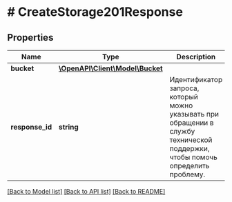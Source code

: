 # # CreateStorage201Response

## Properties

Name | Type | Description | Notes
------------ | ------------- | ------------- | -------------
**bucket** | [**\OpenAPI\Client\Model\Bucket**](Bucket.md) |  |
**response_id** | **string** | Идентификатор запроса, который можно указывать при обращении в службу технической поддержки, чтобы помочь определить проблему. |

[[Back to Model list]](../../README.md#models) [[Back to API list]](../../README.md#endpoints) [[Back to README]](../../README.md)
